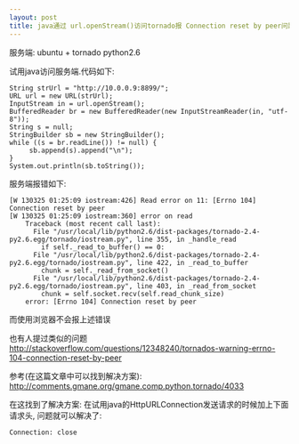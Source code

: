 ```yaml
---
layout: post
title: java通过 url.openStream()访问tornado报 Connection reset by peer问题解决
---
```


服务端: ubuntu + tornado python2.6

试用java访问服务端.代码如下:

    String strUrl = "http://10.0.0.9:8899/";
    URL url = new URL(strUrl);
    InputStream in = url.openStream();
    BufferedReader br = new BufferedReader(new InputStreamReader(in, "utf-8"));
    String s = null;
    StringBuilder sb = new StringBuilder();
    while ((s = br.readLine()) != null) {
         sb.append(s).append("\n");
    }
    System.out.println(sb.toString());

服务端报错如下:

    [W 130325 01:25:09 iostream:426] Read error on 11: [Errno 104] Connection reset by peer
    [W 130325 01:25:09 iostream:360] error on read
        Traceback (most recent call last):
          File "/usr/local/lib/python2.6/dist-packages/tornado-2.4-py2.6.egg/tornado/iostream.py", line 355, in _handle_read
            if self._read_to_buffer() == 0:
          File "/usr/local/lib/python2.6/dist-packages/tornado-2.4-py2.6.egg/tornado/iostream.py", line 422, in _read_to_buffer
            chunk = self._read_from_socket()
          File "/usr/local/lib/python2.6/dist-packages/tornado-2.4-py2.6.egg/tornado/iostream.py", line 403, in _read_from_socket
            chunk = self.socket.recv(self.read_chunk_size)
        error: [Errno 104] Connection reset by peer

而使用浏览器不会报上述错误

也有人提过类似的问题
<http://stackoverflow.com/questions/12348240/tornados-warning-errno-104-connection-reset-by-peer>


参考(在这篇文章中可以找到解决方案):
<http://comments.gmane.org/gmane.comp.python.tornado/4033>

在这找到了解决方案:
在试用java的HttpURLConnection发送请求的时候加上下面请求头, 问题就可以解决了:

    Connection: close